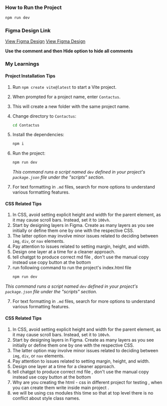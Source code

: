 
### How to Run the Project

```bash
npm run dev
```

### Figma Design Link

[View Figma Design](https://www.figma.com/design/rephrU2FVgN8MFz6XhnP51/Learn-React-with-10-Projects?node-id=2-5&t=67gWbHg4QidL97sJ-0)
[View Figma Design](https://www.figma.com/community/file/1349347949687912630/contact-form-page)


**Use the comment and then Hide option to hide all comments**

### My Learnings

#### Project Installation Tips

1. Run `npm create vite@latest` to start a Vite project.
2. When prompted for a project name, enter `Contactus`.
3. This will create a new folder with the same project name.
4. Change directory to `Contactus`:

    ```bash
    cd Contactus
    ```

5. Install the dependencies:

    ```bash
    npm i
    ```

6. Run the project:

    ```bash
    npm run dev
    ```

   _This command runs a script named `dev` defined in your project's `package.json` file under the "scripts" section._

7. For text formatting in `.md` files, search for more options to understand various formatting features.

#### CSS Related Tips

1. In CSS, avoid setting explicit height and width for the parent element, as it may cause scroll bars. Instead, set it to `100vh`.
2. Start by designing layers in Figma. Create as many layers as you see initially or define them one by one with the respective CSS.
3. The latter option may involve minor issues related to deciding between `img`, `div`, or `nav` elements.
4. Pay attention to issues related to setting margin, height, and width.
5. Design one layer at a time for a cleaner approach.
6. tell chatgpt to produce correct md file , don't use the manual copy instead use copy button at the bottom
7. run following command to run the project's index.html file
   ```bash
   npm run dev

 _This command runs a script named `dev` defined in your project's `package.json` file under the "scripts" section._

7. For text formatting in `.md` files, search for more options to understand various formatting features.

#### CSS Related Tips

1. In CSS, avoid setting explicit height and width for the parent element, as it may cause scroll bars. Instead, set it to `100vh`.
2. Start by designing layers in Figma. Create as many layers as you see initially or define them one by one with the respective CSS.
3. The latter option may involve minor issues related to deciding between `img`, `div`, or `nav` elements.
4. Pay attention to issues related to setting margin, height, and width.
5. Design one layer at a time for a cleaner approach.
6. tell chatgpt to produce correct md file , don't use the manual copy instead use copy button at the bottom
7. Why are you creating the html - css in different project for testing , when you can create them write inside main project .
8. we will be using css modules this time so that at top level there is no conflict about style class names.

